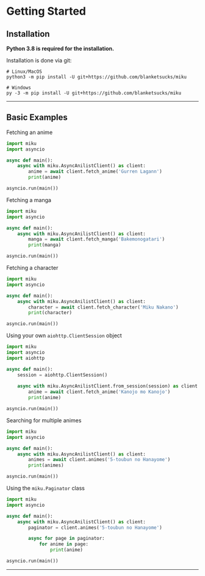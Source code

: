 # Getting Started

## Installation
**Python 3.8 is required for the installation.**

Installation is done via git:
```shell
# Linux/MacOS
python3 -m pip install -U git+https://github.com/blanketsucks/miku

# Windows
py -3 -m pip install -U git+https://github.com/blanketsucks/miku
```
-----

## Basic Examples

Fetching an anime
```py
import miku
import asyncio

async def main():
    async with miku.AsyncAnilistClient() as client:
        anime = await client.fetch_anime('Gurren Lagann')
        print(anime)

asyncio.run(main())
```

Fetching a manga
```py
import miku
import asyncio

async def main():
    async with miku.AsyncAnilistClient() as client:
        manga = await client.fetch_manga('Bakemonogatari')
        print(manga)

asyncio.run(main())
```

Fetching a character
```py
import miku
import asyncio

async def main():
    async with miku.AsyncAnilistClient() as client:
        character = await client.fetch_character('Miku Nakano')
        print(character)

asyncio.run(main())
```

Using your own `aiohttp.ClientSession` object
```py
import miku
import asyncio
import aiohttp

async def main():
    session = aiohttp.ClientSession()
    
    async with miku.AsyncAnilistClient.from_session(session) as client:
        anime = await client.fetch_anime('Kanojo mo Kanojo')
        print(anime)

asyncio.run(main())
```

Searching for multiple animes
```py
import miku
import asyncio

async def main():
    async with miku.AsyncAnilistClient() as client:
        animes = await client.animes('5-toubun no Hanayome')
        print(animes)

asyncio.run(main())
```

Using the `miku.Paginator` class
```py
import miku
import asyncio

async def main():
    async with miku.AsyncAnilistClient() as client:
        paginator = client.animes('5-toubun no Hanayome')

        async for page in paginator:
            for anime in page:
                print(anime)

asyncio.run(main())
```

-----
